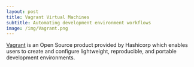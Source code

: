 ```yaml
---
layout: post
title: Vagrant Virtual Machines
subtitle: Automating development environment workflows
image: /img/Vagrant.png
---
```


[Vagrant](https://www.vagrantup.com/) is an Open Source product provided by Hashicorp which enables users to create and configure lightweight, reproducible, and portable development environments.
